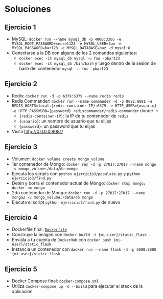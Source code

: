 # Soluciones

## Ejercicio 1

- MySQL: `docker run --name mysql_db -p 4000:3306 -e MYSQL_ROOT_PASSWORD=secret123 -e MYSQL_USER=foo -e MYSQL_PASSWORD=bar123 -e MYSQL_DATABASE=baz -d mysql:8`
- Conectarse a la DB con alguno de los 2 comandos siguientes:
  - `docker exec -it mysql_db mysql -u foo -pbar123`
  - `docker exec -it mysql_db /bin/bash` y luego dentro de la sesión de bash del contenedor `mysql -u foo -pbar123`

## Ejercicio 2

- Redis: `docker run -d -p 6379:6379 --name redis redis`
- Redis Commander: `docker run --name commander -d -p 8081:8081 -e REDIS_HOSTS=local:{redis-container-IP}:6379 -e HTTP_USER={usuario} -e HTTP_PASSWORD={password} rediscommander/redis-commander` donde ->
  - `{redis-container-IP}`: la IP de tu contenedor de `redis`
  - `{usuario}`: un nombre de usuario que tu elijas
  - `{password}`: un password que tu elijas
- Visita <http://0.0.0.0:8081/>

## Ejercicio 3

- Volumen: `docker volume create mongo_volume`
- 1er contenedor de Mongo: `docker run -d -p 27017:27017 --name mongo -v mongo_volume:/data/db mongo`
- Ejecuta los scripts con `python ejercicio3/populate.py` y `python ejercicio3/find.py`
- Detén y borra el contenedor actual de Mongo: `docker stop mongo; docker rm mongo`
- 2do contenedor de Mongo: `docker run -d -p 27017:27017 --name mongo2 -v mongo_volume:/data/db mongo`
- Ejecuta el script `python ejercicio3/find.py` de nuevo

## Ejercicio 4

- Dockerfile final: [`Dockerfile`](ejercicio-4/Dockerfile)
- Construye la imágen con `docker build -t {mi-user}/static_flask .`
- Envíala a tu cuenta de `DockerHub` con `docker push {mi-user}/static_flask`
- Instancia un contenedor con `docker run --name flask -d -p 5000:8000 {mi-user}/static_flask`

## Ejercicio 5

- Docker Compose final: [`docker-compose.yml`](ejercicio-5/docker-compose.yml)
- Utiliza `docker-compose up -d --build` para ejecutar el stack de la aplicación
